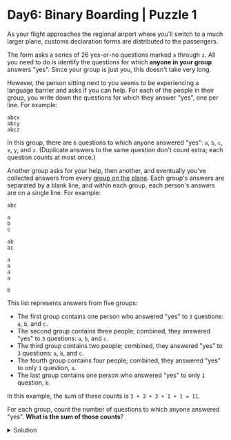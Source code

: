 # Day6: Binary Boarding | Puzzle 1
As your flight approaches the regional airport where you'll switch to a much larger plane, customs declaration forms are distributed to the passengers.

The form asks a series of 26 yes-or-no questions marked ```a``` through ```z```. All you need to do is identify the questions for which **anyone in your group** answers "yes". Since your group is just you, this doesn't take very long.

However, the person sitting next to you seems to be experiencing a language barrier and asks if you can help. For each of the people in their group, you write down the questions for which they answer "yes", one per line. For example:

```
abcx
abcy
abcz
```

In this group, there are ```6``` questions to which anyone answered "yes": ```a```, ```b```, ```c```, ```x```, ```y```, and ```z```. (Duplicate answers to the same question don't count extra; each question counts at most once.)

Another group asks for your help, then another, and eventually you've collected answers from every [group on the plane](https://raw.githubusercontent.com/joanrodriguezhe/adventofcode2020/main/day06/input.txt). Each group's answers are separated by a blank line, and within each group, each person's answers are on a single line. For example:

```
abc

a
b
c

ab
ac

a
a
a
a

b
```

This list represents answers from five groups:

* The first group contains one person who answered "yes" to ```3``` questions: ```a```, ```b```, and ```c```.
* The second group contains three people; combined, they answered "yes" to ```3``` questions: ```a```, ```b```, and ```c```.
* The third group contains two people; combined, they answered "yes" to ```3``` questions: ```a```, ```b```, and ```c```.
* The fourth group contains four people; combined, they answered "yes" to only ```1``` question, ```a```.
* The last group contains one person who answered "yes" to only ```1``` question, ```b```.

In this example, the sum of these counts is ```3 + 3 + 3 + 1 + 1 = 11```.

For each group, count the number of questions to which anyone answered "yes". **What is the sum of those counts**?

<Details>
<Summary>Solution</Summary>

Your puzzle answer was ```6437```.

</Details>